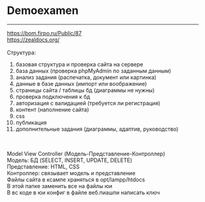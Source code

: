 # Demoexamen
____
https://bom.firpo.ru/Public/87
<br>
https://zealdocs.org/
<br>
<br>
Структура:
1) базовая структура и проверка сайта на сервере
2) база данных (проверка phpMyAdmin по заданным данным)
3) анализ задания (распечатка, документ или картинка)
4) данные в базе данных (импорт или воображение)
5) страницы сайта / таблицы бд (диаграммы не нужны)
6) проверка подключения к бд
7) авторизация с валидацией (требуется ли регистрация)
8) контент (наполнение сайта)
9) css
10) публикация
11) дополнительные задания (диаграммы, адаптив, руководство)
<br>
<br>
Model View Controller (Модель-Представление-Контроллер)
<br>
Модель: БД (SELECT, INSERT, UPDATE, DELETE)
<br>
Представление: HTML, CSS
<br>
Контроллер: связывает модель и представление
<br>
Файлы сайта в ксампе храняться в opt/lampp/htdocs
<br>
В этой папке заменить все на файлы юи
<br>
В вс коде в юи конфиг в файле веб.пиашпи написать ключ
